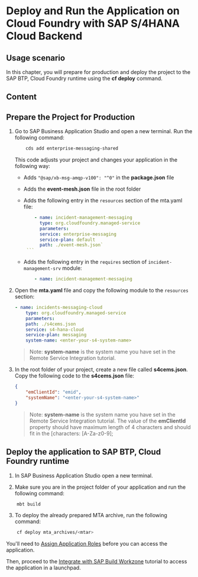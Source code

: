 # Deploy and Run the Application on Cloud Foundry with SAP S/4HANA Cloud Backend

## Usage scenario

In this chapter, you will prepare for production and deploy the project to the SAP BTP, Cloud Foundry runtime using the **cf deploy** command.

## Content

## Prepare the Project for Production

1. Go to SAP Business Application Studio and open a new terminal. Run the following command:

    ```bash
        cds add enterprise-messaging-shared
    ```

    This code adjusts your project and changes your application in the following way:

   - Adds `"@sap/xb-msg-amqp-v100": "^0"` in the **package.json** file
   - Adds the **event-mesh.json** file in the root folder
   - Adds the following entry in the `resources` section of the mta.yaml file:

        ```yaml
            - name: incident-management-messaging
              type: org.cloudfoundry.managed-service
              parameters:
              service: enterprise-messaging
              service-plan: default
              path: ./event-mesh.json`
         ```
    - Adds the following entry in the `requires` section of `incident-management-srv` module:

        ```yaml
            - name: incident-management-messaging
        ```

2. Open the **mta.yaml** file and copy the following module to the  `resources` section:

    ```yaml
    - name: incidents-messaging-cloud
        type: org.cloudfoundry.managed-service
        parameters:
        path: ./s4cems.json
        service: s4-hana-cloud
        service-plan: messaging
        system-name: <enter-your-s4-system-name>
    ```

    > Note: **system-name** is the system name you have set in the Remote Service Integration tutorial.

3. In the root folder of your project, create a new file called **s4cems.json**. Copy the following code to the **s4cems.json** file:

    ```json
    {
        "emClientId": "emid", 
        "systemName": "<enter-your-s4-system-name>"
    }
    ```

     > Note: **system-name** is the system name you have set in the Remote Service Integration tutorial.
     The value of the **emClientId** property should have maximum length of 4 characters and should fit in the [characters: [A-Za-z0-9]; 

## Deploy the application to SAP BTP, Cloud Foundry runtime

1. In SAP Business Application Studio open a new terminal.

2. Make sure you are in the project folder of your application and run the following command:

```bash
    mbt build
```

3. To deploy the already prepared MTA archive, run the following command:

```bash
    cf deploy mta_archives/<mtar>
```

You'll need to [Assign Application Roles](https://developers.sap.com/tutorials/user-role-assignment.html) before you can access the application.

Then, proceed to the [Integrate with SAP Build Workzone](https://developers.sap.com/tutorials/integrate-with-work-zone.html) tutorial to access the application in a launchpad.
